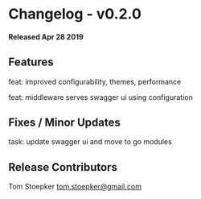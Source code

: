 # Changelog - v0.2.0
#### Released Apr 28 2019


## Features

feat: improved configurability, themes, performance

feat: middleware serves swagger ui using configuration

## Fixes / Minor Updates

task: update swagger ui and move to go modules

## Release Contributors

Tom Stoepker <tom.stoepker@gmail.com>
